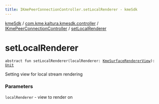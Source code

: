 ```yaml
---
title: IKmePeerConnectionController.setLocalRenderer - kmeSdk
---
```


[kmeSdk](../../index.html) / [com.kme.kaltura.kmesdk.controller](../index.html) / [IKmePeerConnectionController](index.html) / [setLocalRenderer](./set-local-renderer.html)

# setLocalRenderer

`abstract fun setLocalRenderer(localRenderer: `[`KmeSurfaceRendererView`](../../com.kme.kaltura.kmesdk.webrtc.view/-kme-surface-renderer-view/index.html)`): `[`Unit`](https://kotlinlang.org/api/latest/jvm/stdlib/kotlin/-unit/index.html)

Setting view for local stream rendering

### Parameters

`localRenderer` - view to render on